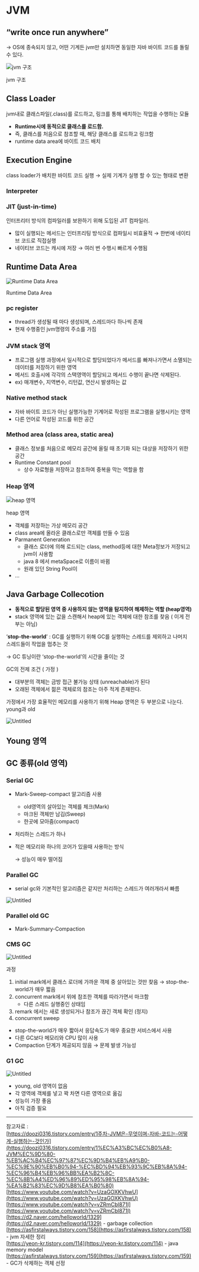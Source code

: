 # JVM

## “write once run anywhere”

→ OS에 종속되지 않고, 어떤 기계든 jvm만 설치하면 동일한 자바 바이트 코드를 돌릴 수 있다. 

![jvm 구조](https://raw.githubusercontent.com/dyparkkk/TIL/6809b01902850148042beab73a09cf317eb0e407/img/jvm%EA%B5%AC%EC%A1%B0.png)

jvm 구조

## Class Loader

jvm내로 클래스파일(.class)를 로드하고, 링크를 통해 배치하는 작업을 수행하는 모듈

- **Runtime시에 동적으로 클래스를 로드함.**
- 즉, 클래스를 처음으로 참조할 때, 해당 클래스를 로드하고 링크함
- runtime data area에 바이트 코드 배치

## Execution Engine

class loader가 배치한 바이트 코드 실행 → 실제 기계가 실행 할 수 있는 형태로 변환

### Interpreter

### JIT (just-in-time)

인터프리터 방식의 컴파일러를 보완하기 위해 도입된 JIT 컴파일러.

- 많이 실행되는 메서드는 인터프리팅 방식으로 컴파일시 비효율적 →  한번에 네이티브 코드로  직접실행
- 네이티브 코드는 캐시에 저장 → 여러 번 수행시 빠르게 수행됨


## Runtime Data Area

![Runtime Data Area](https://raw.githubusercontent.com/dyparkkk/TIL/main/Java/img/thread_memory.png)

Runtime Data Area

### pc register

- thread가 생성될 때 마다 생성되며, 스레드마다 하나씩 존재
- 현재 수행중인 jvm명령의 주소를 가짐

### JVM stack 영역

- 프로그램 실행 과정에서 일시적으로 할당되었다가 메서드를 빠져나가면서 소멸되는 데이터를 저장하기 위한 영역
- 메서드 호출시에 각각의 스택영역이 할당되고 메서드 수행이 끝나면 삭제된다.
- ex) 매개변수, 지역변수, 리턴값, 연산시 발생하는 값

### Native method stack

- 자바 바이트 코드가 아닌 실행가능한 기계어로 작성된 프로그램을 실행시키는 영역
- 다른 언어로 작성된 코드를 위한 공간

### Method area (class area, static area)

- 클래스 정보를 처음으로 메모리 공간에 올릴 때 초기화 되는 대상을 저장하기 위한 공간
- Runtime Constant pool
    - 상수 자료형을 저장하고 참조하여 중복을 막는 역할을 함
    

### Heap 영역

![heap 영역](https://raw.githubusercontent.com/dyparkkk/TIL/main/img/heap_area.png)

heap 영역

- 객체를 저장하는 가상 메모리 공간
- class area에 올라온 클래스로만 객체를 만들 수 있음
- Parmanent Generation
    - 클래스 로더에 의해 로드되는 class, method등에 대한 Meta정보가 저장되고 jvm이 사용함
    - java 8 에서 metaSpace로 이름이 바뀜
    - 원래 있던 String Pool이
- ...

## Java Garbage Collecotion

- **동적으로 할당된 영역 중 사용하지 않는 영역을 탐지하여 해제하는 역할 (heap영역)**
- stack 영역에 있는 값을 스캔해서 heap에 있는 객체에 대한 참조를 찾음 ( 이게 전부는 아님)

‘**stop-the-world**’  : GC를 실행하기 위해 GC를 실행하는 스레드를 제외하고 나머지 스레드들이 작업을 멈추는 것 

→ GC 튜닝이란 ‘stop-the-world’의 시간을 줄이는 것

GC의 전제 조건 ( 가정 )

- 대부분의 객체는 금방 접근 불가능 상태 (unreachable)가 된다
- 오래된 객체에서 젊은 객체로의 참조는 아주 적게 존재한다.

가정에서 가장 효율적인 메모리를 사용하기 위해 Heap 영역은 두 부분으로 나눈다. young과 old

![Untitled](https://raw.githubusercontent.com/dyparkkk/TIL/main/Java/img/young.png)

## Young 영역

## GC 종류(old 영역)

### Serial GC

- Mark-Sweep-compact 알고리즘 사용
    - old영역의 살아있는 객체를 체크(Mark)
    - 마크된 객체만 남김(Sweep)
    - 한곳에 모아줌(compact)
- 처리하는 스레드가 하나
- 적은 메모리와 하나의 코어가 있을때 사용하는 방식
    
    → 성능이 매우 떨어짐
    

### Parallel GC

- serial gc와 기본적인 알고리즘은 같지만 처리하는 스레드가 여러개라서 빠름

![Untitled](https://raw.githubusercontent.com/dyparkkk/TIL/main/Java/img/parallel_GC.png)

### Parallel old GC

- Mark-Summary-Compaction

### CMS GC

![Untitled](https://raw.githubusercontent.com/dyparkkk/TIL/main/Java/img/CMS_GC.png)

과정

1. initial mark에서 클래스 로더에 가까운 객체 중 살아있는 것만 찾음 → stop-the-world가 매우 짧음
2. concurrent mark에서 위에 참조한 객체를 따라가면서 마크함
    - 다른 스레드 실행중인 상태임
3. remark 에서는 새로 생성되거나 참조가 끊긴 객체 확인 (정지)
4. concurrent sweep

- stop-the-world가 매우 짧아서 응답속도가 매우 중요한 서비스에서 사용
- 다른 GC보다 메모리와 CPU 많이 사용
- Compaction 단계가 제공되지 않음 → 문제 발생 가능성

### G1 GC

![Untitled](https://raw.githubusercontent.com/dyparkkk/TIL/main/Java/img/G1_GC.png)

- young, old 영역이 없음
- 각 영역에 객체를 넣고 꽉 차면 다른 영역으로 옮김
- 성능이 가장 좋음
- 아직 검증 필요

---

참고자료 :  
[https://doozi0316.tistory.com/entry/1주차-JVM은-무엇이며-자바-코드는-어떻게-실행하는-것인가](https://doozi0316.tistory.com/entry/1%EC%A3%BC%EC%B0%A8-JVM%EC%9D%80-%EB%AC%B4%EC%97%87%EC%9D%B4%EB%A9%B0-%EC%9E%90%EB%B0%94-%EC%BD%94%EB%93%9C%EB%8A%94-%EC%96%B4%EB%96%BB%EA%B2%8C-%EC%8B%A4%ED%96%89%ED%95%98%EB%8A%94-%EA%B2%83%EC%9D%B8%EA%B0%80)  
[https://www.youtube.com/watch?v=UzaGOXKVhwU](https://www.youtube.com/watch?v=UzaGOXKVhwU)  
[https://www.youtube.com/watch?v=vZRmCbl871I](https://www.youtube.com/watch?v=vZRmCbl871I)  
[https://d2.naver.com/helloworld/1329](https://d2.naver.com/helloworld/1329)  - garbage collection  
[https://asfirstalways.tistory.com/158](https://asfirstalways.tistory.com/158) - jvm 자세한 정리  
[https://yeon-kr.tistory.com/114](https://yeon-kr.tistory.com/114) - java memory model  
[https://asfirstalways.tistory.com/159](https://asfirstalways.tistory.com/159) - GC가 삭제하는 객체 선정  